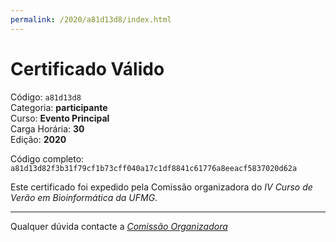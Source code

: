 ```yaml
---
permalink: /2020/a81d13d8/index.html
---
```


# Certificado Válido

Código: `a81d13d8`<br>
Categoria: **participante**<br>
Curso: **Evento Principal**<br>
Carga Horária: **30**<br>
Edição: **2020**<br>


Código completo: `a81d13d82f3b31f79cf1b73cff040a17c1df8841c61776a8eeacf5837020d62a`


Este certificado foi expedido pela Comissão organizadora do *IV Curso de Verão em Bioinformática da UFMG*.

----

Qualquer dúvida contacte a [_Comissão Organizadora_](<mailto:cursobioinfoufmg@gmail.com$subject=[Certificados]>)

